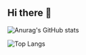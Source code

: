## Hi there 👋
![Anurag's GitHub stats](https://github-readme-stats-lake-phi-70.vercel.app/api?username=mimomimoto&show_icons=true&theme=tokyonight)

![Top Langs](https://github-readme-stats-lake-phi-70.vercel.app/api/top-langs/?username=mimomimoto&layout=compact&theme=tokyonight)

<!--
**mimomimoto/mimomimoto** is a ✨ _special_ ✨ repository because its `README.md` (this file) appears on your GitHub profile.

Here are some ideas to get you started:

- 🔭 I’m currently working on ...
- 🌱 I’m currently learning ...
- 👯 I’m looking to collaborate on ...
- 🤔 I’m looking for help with ...
- 💬 Ask me about ...
- 📫 How to reach me: ...
- 😄 Pronouns: ...
- ⚡ Fun fact: ...
-->
